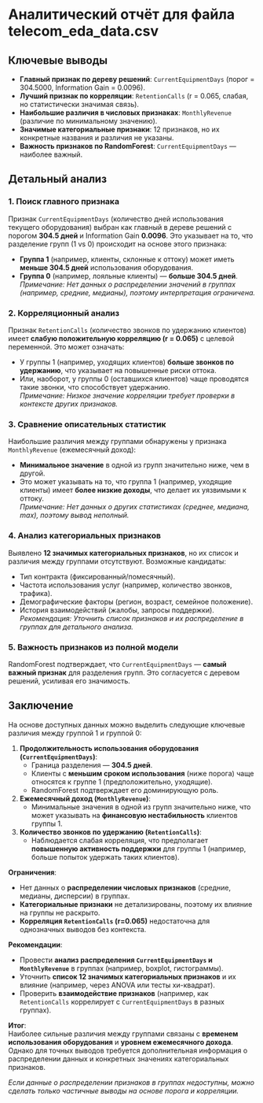 

# Аналитический отчёт для файла telecom_eda_data.csv  

## Ключевые выводы  
- **Главный признак по дереву решений**: `CurrentEquipmentDays` (порог = 304.5000, Information Gain = 0.0096).  
- **Лучший признак по корреляции**: `RetentionCalls` (r = 0.065, слабая, но статистически значимая связь).  
- **Наибольшие различия в числовых признаках**: `MonthlyRevenue` (различие по минимальному значению).  
- **Значимые категориальные признаки**: 12 признаков, но их конкретные названия и различия не указаны.  
- **Важность признаков по RandomForest**: `CurrentEquipmentDays` — наиболее важный.  

## Детальный анализ  
### 1. Поиск главного признака  
Признак `CurrentEquipmentDays` (количество дней использования текущего оборудования) выбран как главный в дереве решений с порогом **304.5 дней** и Information Gain **0.0096**. Это указывает на то, что разделение групп (1 vs 0) происходит на основе этого признака:  
- **Группа 1** (например, клиенты, склонные к оттоку) может иметь **меньше 304.5 дней** использования оборудования.  
- **Группа 0** (например, лояльные клиенты) — **больше 304.5 дней**.  
*Примечание: Нет данных о распределении значений в группах (например, средние, медианы), поэтому интерпретация ограничена.*  

### 2. Корреляционный анализ  
Признак `RetentionCalls` (количество звонков по удержанию клиентов) имеет **слабую положительную корреляцию (r = 0.065)** с целевой переменной. Это может означать:  
- У группы 1 (например, уходящих клиентов) **больше звонков по удержанию**, что указывает на повышенные риски оттока.  
- Или, наоборот, у группы 0 (оставшихся клиентов) чаще проводятся такие звонки, что способствует удержанию.  
*Примечание: Низкое значение корреляции требует проверки в контексте других признаков.*  

### 3. Сравнение описательных статистик  
Наибольшие различия между группами обнаружены у признака `MonthlyRevenue` (ежемесячный доход):  
- **Минимальное значение** в одной из групп значительно ниже, чем в другой.  
- Это может указывать на то, что группа 1 (например, уходящие клиенты) имеет **более низкие доходы**, что делает их уязвимыми к оттоку.  
*Примечание: Нет данных о других статистиках (среднее, медиана, max), поэтому вывод неполный.*  

### 4. Анализ категориальных признаков  
Выявлено **12 значимых категориальных признаков**, но их список и различия между группами отсутствуют. Возможные кандидаты:  
- Тип контракта (фиксированный/помесячный).  
- Частота использования услуг (например, количество звонков, трафика).  
- Демографические факторы (регион, возраст, семейное положение).  
- История взаимодействий (жалобы, запросы поддержки).  
*Рекомендация: Уточнить список признаков и их распределение в группах для детального анализа.*  

### 5. Важность признаков из полной модели  
RandomForest подтверждает, что `CurrentEquipmentDays` — **самый важный признак** для разделения групп. Это согласуется с деревом решений, усиливая его значимость.  

## Заключение  
На основе доступных данных можно выделить следующие ключевые различия между группой 1 и группой 0:  
1. **Продолжительность использования оборудования (`CurrentEquipmentDays`)**:  
   - Граница разделения — **304.5 дней**.  
   - Клиенты с **меньшим сроком использования** (ниже порога) чаще относятся к группе 1 (предположительно, уходящие).  
   - RandomForest подтверждает его доминирующую роль.  
2. **Ежемесячный доход (`MonthlyRevenue`)**:  
   - Минимальные значения в одной из групп значительно ниже, что может указывать на **финансовую нестабильность** клиентов группы 1.  
3. **Количество звонков по удержанию (`RetentionCalls`)**:  
   - Наблюдается слабая корреляция, что предполагает **повышенную активность поддержки** для группы 1 (например, больше попыток удержать таких клиентов).  

**Ограничения**:  
- Нет данных о **распределении числовых признаков** (средние, медианы, дисперсии) в группах.  
- **Категориальные признаки** не детализированы, поэтому их влияние на группы не раскрыто.  
- **Корреляция `RetentionCalls` (r=0.065)** недостаточна для однозначных выводов без контекста.  

**Рекомендации**:  
- Провести **анализ распределения `CurrentEquipmentDays` и `MonthlyRevenue`** в группах (например, boxplot, гистограммы).  
- Уточнить **список 12 значимых категориальных признаков** и их влияние (например, через ANOVA или тесты хи-квадрат).  
- Проверить **взаимодействие признаков** (например, как `RetentionCalls` коррелирует с `CurrentEquipmentDays` в разных группах).  

**Итог**:  
Наиболее сильные различия между группами связаны с **временем использования оборудования** и **уровнем ежемесячного дохода**. Однако для точных выводов требуется дополнительная информация о распределении данных и конкретных значениях категориальных признаков.  

*Если данные о распределении признаков в группах недоступны, можно сделать только частичные выводы на основе порога и корреляции.*